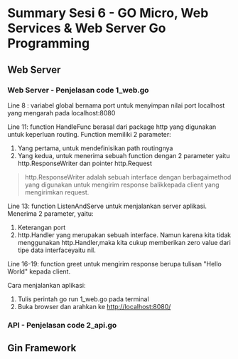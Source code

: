 # Summary Sesi 6 - GO Micro, Web Services & Web Server Go Programming

## Web Server
### Web Server - Penjelasan code 1_web.go

Line 8 : variabel global bernama port untuk menyimpan nilai port localhost yang mengarah pada localhost:8080

Line 11: function HandleFunc berasal dari package http yang digunakan untuk keperluan routing. Function memiliki 2 parameter:
1. Yang pertama, untuk mendefinisikan path routingnya
2. Yang kedua, untuk menerima sebuah function dengan 2 parameter yaitu http.ResponseWriter dan pointer http.Request

> http.ResponseWriter adalah sebuah interface dengan berbagaimethod yang digunakan untuk mengirim response balikkepada client yang mengirimkan request.

Line 13: function ListenAndServe untuk menjalankan server aplikasi. Menerima 2 parameter, yaitu:
1. Keterangan port
2. http.Handler yang merupakan sebuah interface. Namun karena kita tidak menggunakan http.Handler,maka kita cukup memberikan zero value dari tipe data interfaceyaitu nil.

Line 16-19: function greet untuk mengirim response berupa tulisan "Hello World" kepada client.

Cara menjalankan aplikasi:
1. Tulis perintah go run 1_web.go pada terminal
2. Buka browser dan arahkan ke <http://localhost:8080/>

### API - Penjelasan code 2_api.go



## Gin Framework
